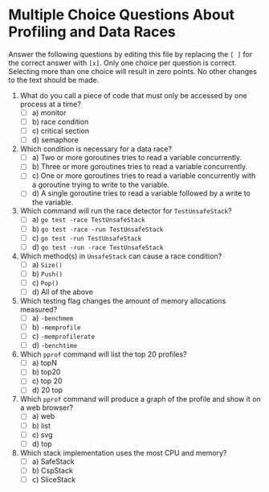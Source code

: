 # Multiple Choice Questions About Profiling and Data Races

Answer the following questions by editing this file by replacing the `[ ]` for the correct answer with `[x]`.
Only one choice per question is correct.
Selecting more than one choice will result in zero points.
No other changes to the text should be made.

1. What do you call a piece of code that must only be accessed by one process at a time?
    - [ ] a) monitor
    - [ ] b) race condition
    - [ ] c) critical section
    - [ ] d) semaphore

2. Which condition is necessary for a data race?
    - [ ] a) Two or more goroutines tries to read a variable concurrently.
    - [ ] b) Three or more goroutines tries to read a variable concurrently.
    - [ ] c) One or more goroutines tries to read a variable concurrently with a goroutine trying to write to the variable.
    - [ ] d) A single goroutine tries to read a variable followed by a write to the variable.

3. Which command will run the race detector for `TestUnsafeStack`?
    - [ ] a) `go test -race TestUnsafeStack`
    - [ ] b) `go test -race -run TestUnsafeStack`
    - [ ] c) `go test -run TestUnsafeStack`
    - [ ] d) `go test -run -race TestUnsafeStack`

4. Which method(s) in `UnsafeStack` can cause a race condition?
    - [ ] a) `Size()`
    - [ ] b) `Push()`
    - [ ] c) `Pop()`
    - [ ] d) All of the above

5. Which testing flag changes the amount of memory allocations measured?
    - [ ] a) `-benchmem`
    - [ ] b) `-memprofile`
    - [ ] c) `-memprofilerate`
    - [ ] d) `-benchtime`

6. Which `pprof` command will list the top 20 profiles?
    - [ ] a) topN
    - [ ] b) top20
    - [ ] c) top 20
    - [ ] d) 20 top

7. Which `pprof` command will produce a graph of the profile and show it on a web browser?
    - [ ] a) web
    - [ ] b) list
    - [ ] c) svg
    - [ ] d) top

8. Which stack implementation uses the most CPU and memory?
    - [ ] a) SafeStack
    - [ ] b) CspStack
    - [ ] c) SliceStack

